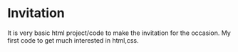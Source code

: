 # Invitation
It is very basic html project/code to make the invitation for the occasion. My first code to get much interested in html,css.

